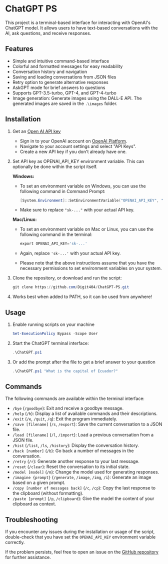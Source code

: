# ChatGPT PS

This project is a terminal-based interface for interacting with OpenAI's ChatGPT model. It allows users to have text-based conversations with the AI, ask questions, and receive responses.

## Features

- Simple and intuitive command-based interface
- Colorful and formatted messages for easy readability
- Conversation history and navigation
- Saving and loading conversations from JSON files
- Retry option to generate alternative responses
- AskGPT mode for brief answers to questions
- Supports GPT-3.5-turbo, GPT-4, and GPT-4-turbo
- Image generation: Generate images using the DALL-E API. The generated images are saved in the `.\images` folder.

## Installation

1. Get an [Open AI API key](https://platform.openai.com/account/api-keys)
	- Sign in to your OpenAI account on [OpenAI Platform](https://platform.openai.com/).
	- Navigate to your account settings and select "API Keys".
	- Create a new API key if you don't already have one.

2. Set API key as OPENAI_API_KEY environment variable. This can optionally be done within the script itself.

	**Windows:**
	- To set an environment variable on Windows, you can use the following command in Command Prompt:

		```powershell
		[System.Environment]::SetEnvironmentVariable("OPENAI_API_KEY", "sk-...", "User")
		```

	- Make sure to replace `"sk-..."` with your actual API key.

	**Mac/Linux:**
	- To set an environment variable on Mac or Linux, you can use the following command in the terminal:

		```powershell
		export OPENAI_API_KEY='sk-...'
		```

	- Again, replace `'sk-...'` with your actual API key.

	- Please note that the above instructions assume that you have the necessary permissions to set environment variables on your system.

3. Clone the repository, or download and run the script:

	```powershell
	git clone https://github.com/Digit404/ChatGPT-PS.git
	```

4. Works best when added to PATH, so it can be used from anywhere!

## Usage

1. Enable running scripts on your machine

	```powershell
	Set-ExecutionPolicy Bypass -Scope User
	```

1. Start the ChatGPT terminal interface:

	```powershell
	.\ChatGPT.ps1
	```

2. Or add the prompt after the file to get a brief answer to your question

	```powershell
	.\ChatGPT.ps1 "What is the capital of Ecuador?"
	```

## Commands

The following commands are available within the terminal interface:

- `/bye` (`/goodbye`): Exit and receive a goodbye message.
- `/help` (`/h`): Display a list of available commands and their descriptions.
- `/exit` (`/e`, `/quit`, `/q`): Exit the program immediately.
- `/save [filename]` (`/s`, `/export`): Save the current conversation to a JSON file.
- `/load [filename]` (`/l`, `/import`): Load a previous conversation from a JSON file.
- `/hist` (`/list`, `/ls`, `/history`): Display the conversation history.
- `/back [number]` (`/b`): Go back a number of messages in the conversation.
- `/retry` (`/r`): Generate another response to your last message.
- `/reset` (`/clear`): Reset the conversation to its initial state.
- `/model [model]` (`/m`): Change the model used for generating responses.
- `/imagine {prompt}` (`/generate`, `/image`, `/img`, `/i`): Generate an image based on a given prompt.
- `/copy [number of messages back]` (`/c`, `/cp`): Copy the last response to the clipboard (without formatting).
- `/paste [prompt]` (`/p`, `/clipboard`): Give the model the content of your clipboard as context.

## Troubleshooting

If you encounter any issues during the installation or usage of the script, double-check that you have set the `OPENAI_API_KEY` environment variable correctly.

If the problem persists, feel free to open an issue on the [GitHub repository](https://github.com/Digit404/ChatGPT-PS/issues) for further assistance.